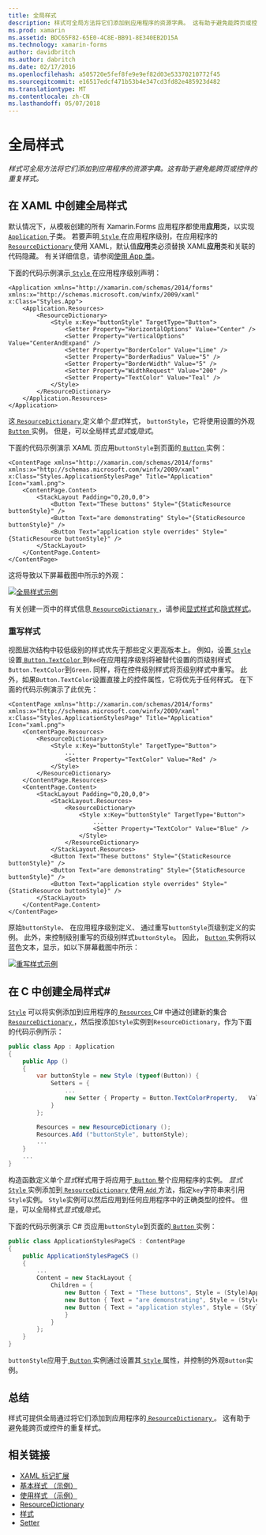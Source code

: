 ```yaml
---
title: 全局样式
description: 样式可全局方法将它们添加到应用程序的资源字典。 这有助于避免能跨页或控件的重复样式。
ms.prod: xamarin
ms.assetid: BDC65F82-65E0-4C8E-BB91-8E340EB2D15A
ms.technology: xamarin-forms
author: davidbritch
ms.author: dabritch
ms.date: 02/17/2016
ms.openlocfilehash: a505720e5fef8fe9e9ef82d03e53370210772f45
ms.sourcegitcommit: e16517edcf471b53b4e347cd3fd82e485923d482
ms.translationtype: MT
ms.contentlocale: zh-CN
ms.lasthandoff: 05/07/2018
---
```

# <a name="global-styles"></a>全局样式

_样式可全局方法将它们添加到应用程序的资源字典。这有助于避免能跨页或控件的重复样式。_

## <a name="creating-a-global-style-in-xaml"></a>在 XAML 中创建全局样式

默认情况下，从模板创建的所有 Xamarin.Forms 应用程序都使用**应用**类，以实现[ `Application` ](https://developer.xamarin.com/api/type/Xamarin.Forms.Application/)子类。 若要声明[ `Style` ](https://developer.xamarin.com/api/type/Xamarin.Forms.Style/)在应用程序级别，在应用程序的[ `ResourceDictionary` ](https://developer.xamarin.com/api/type/Xamarin.Forms.ResourceDictionary/)使用 XAML，默认值**应用**类必须替换 XAML**应用**类和关联的代码隐藏。 有关详细信息，请参阅[使用 App 类](~/xamarin-forms/app-fundamentals/application-class.md)。

下面的代码示例演示[ `Style` ](https://developer.xamarin.com/api/type/Xamarin.Forms.Style/)在应用程序级别声明：

```xaml
<Application xmlns="http://xamarin.com/schemas/2014/forms" xmlns:x="http://schemas.microsoft.com/winfx/2009/xaml" x:Class="Styles.App">
    <Application.Resources>
        <ResourceDictionary>
            <Style x:Key="buttonStyle" TargetType="Button">
                <Setter Property="HorizontalOptions" Value="Center" />
                <Setter Property="VerticalOptions" Value="CenterAndExpand" />
                <Setter Property="BorderColor" Value="Lime" />
                <Setter Property="BorderRadius" Value="5" />
                <Setter Property="BorderWidth" Value="5" />
                <Setter Property="WidthRequest" Value="200" />
                <Setter Property="TextColor" Value="Teal" />
            </Style>
        </ResourceDictionary>
    </Application.Resources>
</Application>
```

这[ `ResourceDictionary` ](https://developer.xamarin.com/api/type/Xamarin.Forms.ResourceDictionary/)定义单个*显式*样式， `buttonStyle`，它将使用设置的外观[ `Button` ](https://developer.xamarin.com/api/type/Xamarin.Forms.Button/)实例。 但是，可以全局样式*显式*或*隐式*。

下面的代码示例演示 XAML 页应用`buttonStyle`到页面的[ `Button` ](https://developer.xamarin.com/api/type/Xamarin.Forms.Button/)实例：

```xaml
<ContentPage xmlns="http://xamarin.com/schemas/2014/forms" xmlns:x="http://schemas.microsoft.com/winfx/2009/xaml" x:Class="Styles.ApplicationStylesPage" Title="Application" Icon="xaml.png">
    <ContentPage.Content>
        <StackLayout Padding="0,20,0,0">
            <Button Text="These buttons" Style="{StaticResource buttonStyle}" />
            <Button Text="are demonstrating" Style="{StaticResource buttonStyle}" />
            <Button Text="application style overrides" Style="{StaticResource buttonStyle}" />
        </StackLayout>
    </ContentPage.Content>
</ContentPage>
```

这将导致以下屏幕截图中所示的外观：

[![](application-images/application-styles-1.png "全局样式示例")](application-images/application-styles-1-large.png#lightbox "全局样式示例")

有关创建一页中的样式信息[ `ResourceDictionary` ](https://developer.xamarin.com/api/type/Xamarin.Forms.ResourceDictionary/)，请参阅[显式样式](~/xamarin-forms/user-interface/styles/explicit.md)和[隐式样式](~/xamarin-forms/user-interface/styles/implicit.md)。

### <a name="overriding-styles"></a>重写样式

视图层次结构中较低级别的样式优先于那些定义更高版本上。 例如，设置[ `Style` ](https://developer.xamarin.com/api/type/Xamarin.Forms.Style/)设置[ `Button.TextColor` ](https://developer.xamarin.com/api/property/Xamarin.Forms.Button.TextColor/)到`Red`在应用程序级别将被替代设置的页级别样式`Button.TextColor`到`Green`. 同样，将在控件级别样式将页级别样式中重写。 此外，如果`Button.TextColor`设置直接上的控件属性，它将优先于任何样式。 在下面的代码示例演示了此优先：

```xaml
<ContentPage xmlns="http://xamarin.com/schemas/2014/forms" xmlns:x="http://schemas.microsoft.com/winfx/2009/xaml" x:Class="Styles.ApplicationStylesPage" Title="Application" Icon="xaml.png">
    <ContentPage.Resources>
        <ResourceDictionary>
            <Style x:Key="buttonStyle" TargetType="Button">
                ...
                <Setter Property="TextColor" Value="Red" />
            </Style>
        </ResourceDictionary>
    </ContentPage.Resources>
    <ContentPage.Content>
        <StackLayout Padding="0,20,0,0">
            <StackLayout.Resources>
                <ResourceDictionary>
                    <Style x:Key="buttonStyle" TargetType="Button">
                        ...
                        <Setter Property="TextColor" Value="Blue" />
                    </Style>
                </ResourceDictionary>
            </StackLayout.Resources>
            <Button Text="These buttons" Style="{StaticResource buttonStyle}" />
            <Button Text="are demonstrating" Style="{StaticResource buttonStyle}" />
            <Button Text="application style overrides" Style="{StaticResource buttonStyle}" />
        </StackLayout>
    </ContentPage.Content>
</ContentPage>
```

原始`buttonStyle`、 在应用程序级别定义、 通过重写`buttonStyle`页级别定义的实例。 此外，来控制级别重写的页级别样式`buttonStyle`。 因此， [ `Button` ](https://developer.xamarin.com/api/type/Xamarin.Forms.Button/)实例将以蓝色文本，显示，如以下屏幕截图中所示：

[![](application-images/application-styles-2.png "重写样式示例")](application-images/application-styles-2-large.png#lightbox "重写样式示例")

## <a name="creating-a-global-style-in-c35"></a>在 C 中创建全局样式&#35;

[`Style`](https://developer.xamarin.com/api/type/Xamarin.Forms.Style/) 可以将实例添加到应用程序的[ `Resources` ](https://developer.xamarin.com/api/property/Xamarin.Forms.VisualElement.Resources/) C# 中通过创建新的集合[ `ResourceDictionary` ](https://developer.xamarin.com/api/type/Xamarin.Forms.ResourceDictionary/)，然后按添加`Style`实例到`ResourceDictionary`，作为下面的代码示例所示：

```csharp
public class App : Application
{
    public App ()
    {
        var buttonStyle = new Style (typeof(Button)) {
            Setters = {
                ...
                new Setter { Property = Button.TextColorProperty,   Value = Color.Teal }
            }
        };

        Resources = new ResourceDictionary ();
        Resources.Add ("buttonStyle", buttonStyle);
        ...
    }
    ...
}
```

构造函数定义单个*显式*样式用于将应用于[ `Button` ](https://developer.xamarin.com/api/type/Xamarin.Forms.Button/)整个应用程序的实例。 *显式* [ `Style` ](https://developer.xamarin.com/api/type/Xamarin.Forms.Style/)实例添加到[ `ResourceDictionary` ](https://developer.xamarin.com/api/type/Xamarin.Forms.ResourceDictionary/)使用[ `Add` ](https://developer.xamarin.com/api/member/Xamarin.Forms.ResourceDictionary.Add/p/System.String/System.Object/)方法，指定`key`字符串来引用`Style`实例。 `Style`实例可以然后应用到任何应用程序中的正确类型的控件。 但是，可以全局样式*显式*或*隐式*。

下面的代码示例演示 C# 页应用`buttonStyle`到页面的[ `Button` ](https://developer.xamarin.com/api/type/Xamarin.Forms.Button/)实例：

```csharp
public class ApplicationStylesPageCS : ContentPage
{
    public ApplicationStylesPageCS ()
    {
        ...
        Content = new StackLayout {
            Children = {
                new Button { Text = "These buttons", Style = (Style)Application.Current.Resources ["buttonStyle"] },
                new Button { Text = "are demonstrating", Style = (Style)Application.Current.Resources ["buttonStyle"] },
                new Button { Text = "application styles", Style = (Style)Application.Current.Resources ["buttonStyle"]
                }
            }
        };
    }
}
```

`buttonStyle`应用于[ `Button` ](https://developer.xamarin.com/api/type/Xamarin.Forms.Button/)实例通过设置其[ `Style` ](https://developer.xamarin.com/api/property/Xamarin.Forms.VisualElement.Style/)属性，并控制的外观`Button`实例。

## <a name="summary"></a>总结

样式可提供全局通过将它们添加到应用程序的[ `ResourceDictionary` ](https://developer.xamarin.com/api/type/Xamarin.Forms.ResourceDictionary/)。 这有助于避免能跨页或控件的重复样式。



## <a name="related-links"></a>相关链接

- [XAML 标记扩展](~/xamarin-forms/xaml/xaml-basics/xaml-markup-extensions.md)
- [基本样式 （示例）](https://developer.xamarin.com/samples/xamarin-forms/UserInterface/Styles/BasicStyles/)
- [使用样式 （示例）](https://developer.xamarin.com/samples/xamarin-forms/WorkingWithStyles/)
- [ResourceDictionary](https://developer.xamarin.com/api/type/Xamarin.Forms.ResourceDictionary/)
- [样式](https://developer.xamarin.com/api/type/Xamarin.Forms.Style/)
- [Setter](https://developer.xamarin.com/api/type/Xamarin.Forms.Setter/)
